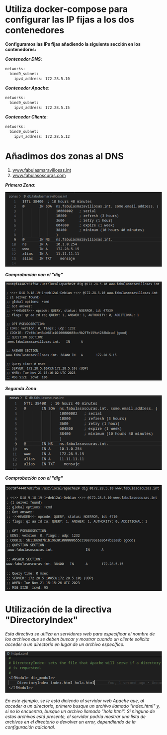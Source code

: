 # Utiliza docker-compose para configurar las IP fijas a los dos contenedores 
**Configuramos las IPs fijas añadiendo la siguiente sección en los contenedores:**

***Contenedor DNS***:

    networks:
      bind9_subnet:
        ipv4_address: 172.28.5.10

***Contenedor Apache***:

    networks:
      bind9_subnet:
        ipv4_address: 172.28.5.15
***Contenedor Cliente***:

    networks:
      bind9_subnet:
        ipv4_address: 172.28.5.12  

# Añadimos dos zonas al DNS
1. www.fabulasmaravillosas.int
2. www.fabulasoscuras.com

***Primera Zona***:

![ Primera Zona ](./img/zona1.png) 

***Comprobación con el "dig"***

![  Comprobación con dig ](./img/digzona1.png) 

***Segunda Zona***:

![ Segunda Zona ](./img/zona2.png) 

  ***Comprobación con el "dig"***

![  Comprobación con dig ](./img/digzona2.png) 

# Utilización de la directiva "DirectoryIndex"

*Esta directiva se utiliza en servidores web para especificar el nombre de los archivos que se deben buscar y mostrar cuando un cliente solicita acceder a un directorio en lugar de un archivo específico.*

![ DirectoryIndex ](./img/indexdirectory.png) 

*En este ejemplo, se le está diciendo al servidor web Apache que, al acceder a un directorio, primero busque un archivo llamado "index.html" y, si no lo encuentra, busque un archivo llamado "hola.html". Si ninguno de estos archivos está presente, el servidor podría mostrar una lista de archivos en el directorio o devolver un error, dependiendo de la configuración adicional.*